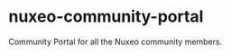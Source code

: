 nuxeo-community-portal
======================

Community Portal for all the Nuxeo community members.

